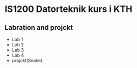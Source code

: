 # IS1200 Datorteknik kurs i KTH
## Labration and projckt
* Lab 1
* Lab 2
* Lab 3
* Lab 4
* projckt(Snake)
